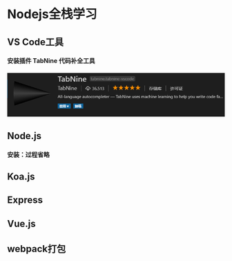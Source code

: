 # Nodejs全栈学习

## VS Code工具

#### 安装插件 TabNine 代码补全工具

![image](/img/TabNine.png)


## Node.js

#### 安装：过程省略

## Koa.js


## Express


## Vue.js


## webpack打包





